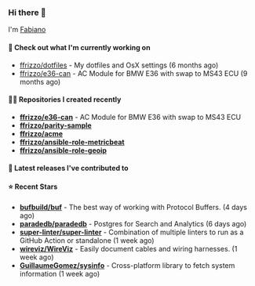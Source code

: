 ### Hi there 👋

I'm [Fabiano](https://ffrizzo.com)

#### 👷 Check out what I'm currently working on


- [ffrizzo/dotfiles](https://github.com/ffrizzo/dotfiles) - My dotfiles and OsX settings (6 months ago)
- [ffrizzo/e36-can](https://github.com/ffrizzo/e36-can) - AC Module for BMW E36 with swap to MS43 ECU (9 months ago)

#### 👨‍💻 Repositories I created recently
- **[ffrizzo/e36-can](https://github.com/ffrizzo/e36-can)** - AC Module for BMW E36 with swap to MS43 ECU
- **[ffrizzo/parity-sample](https://github.com/ffrizzo/parity-sample)**
- **[ffrizzo/acme](https://github.com/ffrizzo/acme)**
- **[ffrizzo/ansible-role-metricbeat](https://github.com/ffrizzo/ansible-role-metricbeat)**
- **[ffrizzo/ansible-role-geoip](https://github.com/ffrizzo/ansible-role-geoip)**

#### 🚀 Latest releases I've contributed to



#### ⭐ Recent Stars


- **[bufbuild/buf](https://github.com/bufbuild/buf)** - The best way of working with Protocol Buffers. (4 days ago)
- **[paradedb/paradedb](https://github.com/paradedb/paradedb)** - Postgres for Search and Analytics (6 days ago)
- **[super-linter/super-linter](https://github.com/super-linter/super-linter)** - Combination of multiple linters to run as a GitHub Action or standalone (1 week ago)
- **[wireviz/WireViz](https://github.com/wireviz/WireViz)** - Easily document cables and wiring harnesses. (1 week ago)
- **[GuillaumeGomez/sysinfo](https://github.com/GuillaumeGomez/sysinfo)** - Cross-platform library to fetch system information (1 week ago)
